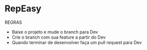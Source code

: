# RepEasy

REGRAS

* Baixe o projeto e mude o branch para Dev
* Crie o branch com sua feature a partir do Dev
* Quando terminar de desenvolver faça um pull request para Dev
